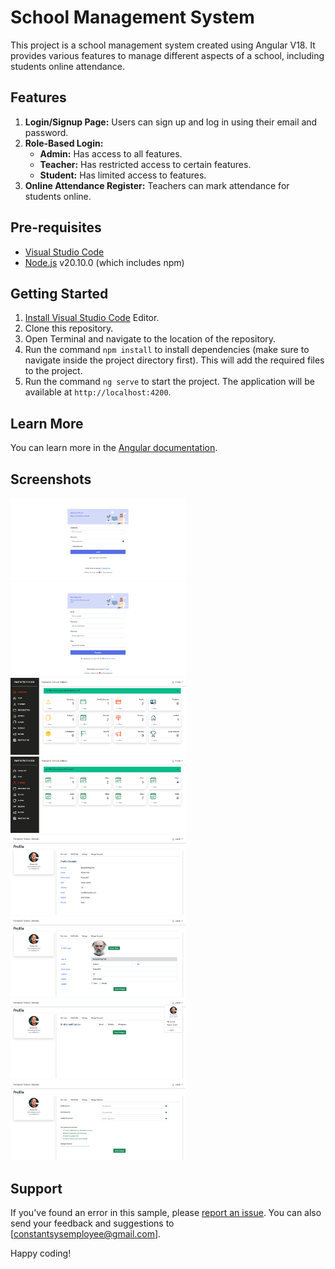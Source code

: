 # School Management System

This project is a school management system created using Angular V18. It provides various features to manage different aspects of a school, including students online attendance.

## Features

1. **Login/Signup Page:** Users can sign up and log in using their email and password.
2. **Role-Based Login:** 
   - **Admin:** Has access to all features.
   - **Teacher:** Has restricted access to certain features.
   - **Student:** Has limited access to features.
3. **Online Attendance Register:** Teachers can mark attendance for students online.

## Pre-requisites

- [Visual Studio Code](https://code.visualstudio.com/)
- [Node.js](https://nodejs.org/) v20.10.0 (which includes npm)

## Getting Started

1. [Install Visual Studio Code](https://code.visualstudio.com/) Editor.
2. Clone this repository.
3. Open Terminal and navigate to the location of the repository.
4. Run the command `npm install` to install dependencies (make sure to navigate inside the project directory first). This will add the required files to the project.
5. Run the command `ng serve` to start the project. The application will be available at `http://localhost:4200`.

## Learn More

You can learn more in the [Angular documentation](https://angular.io/docs).

## Screenshots

<img src="https://github.com/anupmaurya1994/school-management.Angular/blob/main/src/assets/imgs/login.png" width="280"> <img src="https://github.com/anupmaurya1994/school-management.Angular/blob/main/src/assets/imgs/signup.png" width="280">
<img src="https://github.com/anupmaurya1994/school-management.Angular/blob/main/src/assets/imgs/dashboard.png" width="280">
<img src="https://github.com/anupmaurya1994/school-management.Angular/blob/main/src/assets/imgs/dashboard-1.png" width="280">
<img src="https://github.com/anupmaurya1994/school-management.Angular/blob/main/src/assets/imgs/profile-1.png" width="280">
<img src="https://github.com/anupmaurya1994/school-management.Angular/blob/main/src/assets/imgs/profile-2.png" width="280">
<img src="https://github.com/anupmaurya1994/school-management.Angular/blob/main/src/assets/imgs/profile-3.png" width="280">
<img src="https://github.com/anupmaurya1994/school-management.Angular/blob/main/src/assets/imgs/profile-4.png" width="280">



## Support

If you've found an error in this sample, please [report an issue](link/to/issue/repository). You can also send your feedback and suggestions to [constantsysemployee@gmail.com].

Happy coding!
